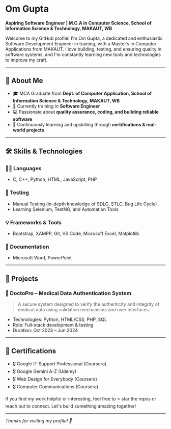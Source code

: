 # Om Gupta

**Aspiring Software Engineer | M.C.A in Computer Science, School of Information Science & Technology, MAKAUT, WB**

Welcome to my GitHub profile! I'm Om Gupta, a dedicated and enthusiastic Software Development Engineer in training, with a Master’s in Computer Applications from MAKAUT. I love building, testing, and ensuring quality in software systems, and I'm constantly learning new tools and technologies to improve my craft.

---

## 🚀 About Me

- 🎓 MCA Graduate from **Dept. of Computer Application, School of Information Science & Technology, MAKAUT, WB**
- 🧪 Currently training in **Software Engineer**
- 💻 Passionate about **quality assurance, coding, and building reliable software**
- 🌱 Continuously learning and upskilling through **certifications & real-world projects**

---

## 🛠️ Skills & Technologies

### 👨‍💻 Languages
- C, C++, Python, HTML, JavaScript, PHP

### 🧪 Testing
- Manual Testing (in-depth knowledge of SDLC, STLC, Bug Life Cycle)
- Learning Selenium, TestNG, and Automation Tools

### 💡 Frameworks & Tools
- Bootstrap, XAMPP, Git, VS Code, Microsoft Excel, Matplotlib

### 📄 Documentation
- Microsoft Word, PowerPoint

---

## 📂 Projects

### 🔐 DoctoPro – Medical Data Authentication System
> A secure system designed to verify the authenticity and integrity of medical data using validation mechanisms and user interfaces.

- Technologies: Python, HTML/CSS, PHP, SQL
- Role: Full-stack development & testing
- Duration: Oct 2023 – Jun 2024

---

## 📜 Certifications

- 🎖️ Google IT Support Professional (Coursera)
- 🎖️ Google Gemini A-Z (Udemy)
- 🎖️ Web Design for Everybody (Coursera)
- 🎖️ Computer Communications (Coursera)


If you find my work helpful or interesting, feel free to ⭐ star the repos or reach out to connect. Let's build something amazing together!

---

_Thanks for visiting my profile! 🚀_
